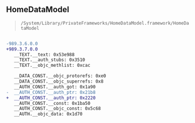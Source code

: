 ## HomeDataModel

> `/System/Library/PrivateFrameworks/HomeDataModel.framework/HomeDataModel`

```diff

-989.3.6.0.0
+989.3.7.0.0
   __TEXT.__text: 0x53e988
   __TEXT.__auth_stubs: 0x3510
   __TEXT.__objc_methlist: 0xcac

   __DATA_CONST.__objc_protorefs: 0xe0
   __DATA_CONST.__objc_superrefs: 0x8
   __AUTH_CONST.__auth_got: 0x1a90
-  __AUTH_CONST.__auth_ptr: 0x21b8
+  __AUTH_CONST.__auth_ptr: 0x2220
   __AUTH_CONST.__const: 0x1ba50
   __AUTH_CONST.__objc_const: 0x5c68
   __AUTH.__objc_data: 0x1d70

```

